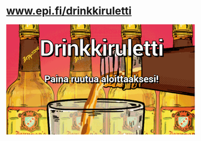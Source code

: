# www.epi.fi/drinkkiruletti
  
![alt text](https://raw.githubusercontent.com/wkpelt/drinkkiruletti/master/example.gif)
